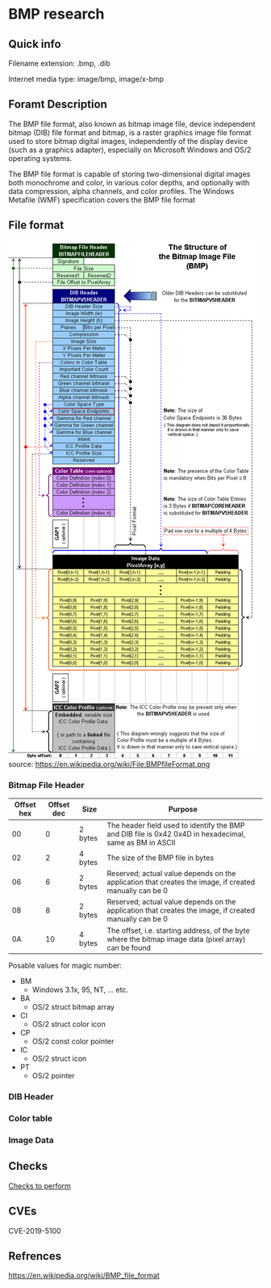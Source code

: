 # BMP research

## Quick info
Filename extension: .bmp, .dib

Internet media type: image/bmp, image/x-bmp

## Foramt Description
The BMP file format, also known as bitmap image file, device independent bitmap (DIB) file format and bitmap, is a raster graphics image file format used to store bitmap digital images, independently of the display device (such as a graphics adapter), especially on Microsoft Windows and OS/2 operating systems.

The BMP file format is capable of storing two-dimensional digital images both monochrome and color, in various color depths, and optionally with data compression, alpha channels, and color profiles. The Windows Metafile (WMF) specification covers the BMP file format

## File format 
![Bmp structure](pics/BMPfileFormat.png)
source: https://en.wikipedia.org/wiki/File:BMPfileFormat.png

### Bitmap File Header
Offset hex|Offset dec|Size | Purpose
----------|----------|---- |--------
00|0|2 bytes	|	The header field used to identify the BMP and DIB file is 0x42 0x4D in hexadecimal, same as BM in ASCII
02 | 2  | 4 bytes | The size of the BMP file in bytes
06 | 6  | 2 bytes | Reserved; actual value depends on the application that creates the image, if created manually can be 0
08 | 8  | 2 bytes | Reserved; actual value depends on the application that creates the image, if created manually can be 0
0A | 10 | 4 bytes | The offset, i.e. starting address, of the byte where the bitmap image data (pixel array) can be found

Posable values for magic number:
* BM
  - Windows 3.1x, 95, NT, ... etc.
* BA
  - OS/2 struct bitmap array
* CI
  - OS/2 struct color icon
* CP
  - OS/2 const color pointer
* IC
  - OS/2 struct icon
* PT
  - OS/2 pointer

### DIB Header

### Color table

### Image Data

## Checks
[Checks to perform](bmp_checks.md)

## CVEs
CVE-2019-5100

## Refrences
https://en.wikipedia.org/wiki/BMP_file_format
